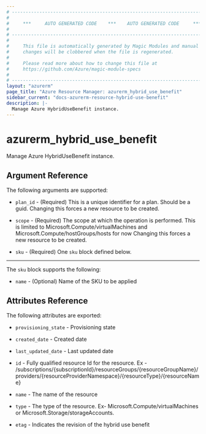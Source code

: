 ```yaml
---
# ----------------------------------------------------------------------------
#
#     ***     AUTO GENERATED CODE    ***    AUTO GENERATED CODE     ***
#
# ----------------------------------------------------------------------------
#
#     This file is automatically generated by Magic Modules and manual
#     changes will be clobbered when the file is regenerated.
#
#     Please read more about how to change this file at
#     https://github.com/Azure/magic-module-specs
#
# ----------------------------------------------------------------------------
layout: "azurerm"
page_title: "Azure Resource Manager: azurerm_hybrid_use_benefit"
sidebar_current: "docs-azurerm-resource-hybrid-use-benefit"
description: |-
  Manage Azure HybridUseBenefit instance.
---
```


# azurerm_hybrid_use_benefit

Manage Azure HybridUseBenefit instance.


## Argument Reference

The following arguments are supported:

* `plan_id` - (Required) This is a unique identifier for a plan. Should be a guid. Changing this forces a new resource to be created.

* `scope` - (Required) The scope at which the operation is performed. This is limited to Microsoft.Compute/virtualMachines and Microsoft.Compute/hostGroups/hosts for now Changing this forces a new resource to be created.

* `sku` - (Required) One `sku` block defined below.

---

The `sku` block supports the following:

* `name` - (Optional) Name of the SKU to be applied

## Attributes Reference

The following attributes are exported:

* `provisioning_state` - Provisioning state

* `created_date` - Created date

* `last_updated_date` - Last updated date

* `id` - Fully qualified resource Id for the resource. Ex - /subscriptions/{subscriptionId}/resourceGroups/{resourceGroupName}/providers/{resourceProviderNamespace}/{resourceType}/{resourceName}

* `name` - The name of the resource

* `type` - The type of the resource. Ex- Microsoft.Compute/virtualMachines or Microsoft.Storage/storageAccounts.

* `etag` - Indicates the revision of the hybrid use benefit
